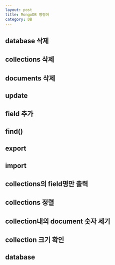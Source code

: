 ```yaml
---
layout: post
title: MongoDB 명령어
category: DB
---
```


## database 삭제

## collections 삭제

## documents 삭제

## update

## field 추가

## find()

## export

## import

## collections의 field명만 출력

## collections 정렬

## collection내의 document 숫자 세기

## collection 크기 확인

## database 
